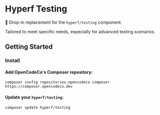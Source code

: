 # Hyperf Testing

🧪 Drop-in replacement for the `hyperf/testing` component.

Tailored to meet specific needs, especially for advanced testing scenarios.

## Getting Started

### Install

#### Add OpenCodeCo's Composer repository:
```shell
composer config repositories.opencodeco composer https://composer.opencodeco.dev
```

#### Update your `hyperf/testing`:
```shell
composer update hyperf/testing
```